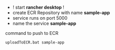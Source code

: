 * ! start **rancher desktop** !
* create ECR Repository with name **sample-app**
* service runs on port 5000
* name the service **sample-app**

command to push to ECR
```
uploadToECR.bat sample-app
```